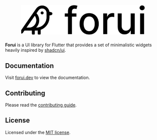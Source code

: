 <a href="https://forui.dev">
  <h1 align="center">
    <picture>
      <source width="400" media="(prefers-color-scheme: dark)" srcset="docs/public/dark_logo.svg">
      <img width="400" alt="Forui" src="docs/public/light_logo.svg">
    </picture>
  </h1>
</a>

**Forui** is a UI library for Flutter that provides a set of minimalistic widgets heavily inspired by [shadcn/ui](https://ui.shadcn.com/).

## Documentation

Visit [forui.dev](https://forui.dev) to view the documentation.

## Contributing

Please read the [contributing guide](../CONTRIBUTING.md).

## License

Licensed under the [MIT license](/LICENSE.md).

